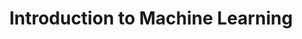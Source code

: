 ---
title: Introduction to Machine Learning
authors: ["B Ravindran"]
categories: "nptel-courses"
tags: ["machine learning", "supervised learning", "unsupervised learning", "linear regression", "classification", "clustering", "statistics", "probability theory", "linear algebra", "probabilistic models", "graphical models"]
description: With the increased availability of data from varied sources there has been increasing attention paid to the various data driven disciplines such as analytics and machine learning. In this course we intend to introduce some of the basic concepts of machine learning from a mathematically well motivated perspective. We will cover the different learning paradigms and some of the more popular algorithms and architectures used in each of these paradigms.
link: https://nptel.ac.in/courses/106106139/
image: "introduction-to-machine-learning.png"
draft: false
---
